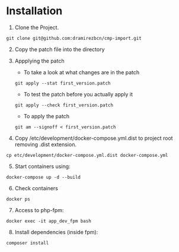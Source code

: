 # Installation

1. Clone the Project.
```
git clone git@github.com:dramirezbcn/cmp-import.git
```
2. Copy the patch file into the directory

3. Appplying the patch
    * To take a look at what changes are in the patch 
    ```
    git apply --stat first_version.patch
    ```
    * To test the patch before you actually apply it
    ```
    git apply --check first_version.patch
    ```
    * To apply the patch
    ```
    git am --signoff < first_version.patch
    ```
4. Copy /etc/development/docker-compose.yml.dist to project root removing .dist extension.
```
cp etc/development/docker-compose.yml.dist docker-compose.yml
```
5. Start containers using: 
```
docker-compose up -d --build
```
6. Check containers
```
docker ps
```
7. Access to php-fpm:
```
docker exec -it app_dev_fpm bash
```
8. Install dependencies (inside fpm):
```
composer install
```